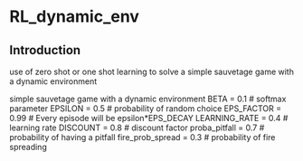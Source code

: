 # RL_dynamic_env

## Introduction

use of zero shot or one shot learning to solve a simple sauvetage game with a dynamic environment

simple sauvetage game with a dynamic environment BETA = 0.1 # softmax parameter EPSILON = 0.5 # probability of random choice EPS_FACTOR = 0.99 # Every episode will be epsilon\*EPS_DECAY LEARNING_RATE = 0.4 # learning rate DISCOUNT = 0.8 # discount factor proba_pitfall = 0.7 # probability of having a pitfall fire_prob_spread = 0.3 # probability of fire spreading
